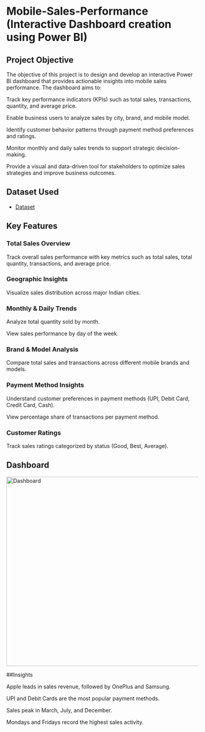 # Mobile-Sales-Performance (Interactive Dashboard creation using Power BI)

## Project Objective

The objective of this project is to design and develop an interactive Power BI dashboard that provides actionable insights into mobile sales performance. The dashboard aims to:

Track key performance indicators (KPIs) such as total sales, transactions, quantity, and average price.

Enable business users to analyze sales by city, brand, and mobile model.

Identify customer behavior patterns through payment method preferences and ratings.

Monitor monthly and daily sales trends to support strategic decision-making.

Provide a visual and data-driven tool for stakeholders to optimize sales strategies and improve business outcomes.

## Dataset Used
- <a href="https://github.com/Bittu8175/Mobile-Sales-Performance/blob/main/Data%20Set.xlsx">Dataset</a>


## Key Features

### Total Sales Overview

Track overall sales performance with key metrics such as total sales, total quantity, transactions, and average price.

### Geographic Insights

Visualize sales distribution across major Indian cities.

### Monthly & Daily Trends

Analyze total quantity sold by month.

View sales performance by day of the week.

### Brand & Model Analysis

Compare total sales and transactions across different mobile brands and models.

### Payment Method Insights

Understand customer preferences in payment methods (UPI, Debit Card, Credit Card, Cash).

View percentage share of transactions per payment method.

### Customer Ratings

Track sales ratings categorized by status (Good, Best, Average).

## Dashboard

<img width="892" height="495" alt="Dashboard" src="https://github.com/user-attachments/assets/4f49c605-10bc-42b7-b735-88488fa7e1e7" />


##Insights

Apple leads in sales revenue, followed by OnePlus and Samsung.

UPI and Debit Cards are the most popular payment methods.

Sales peak in March, July, and December.

Mondays and Fridays record the highest sales activity.
